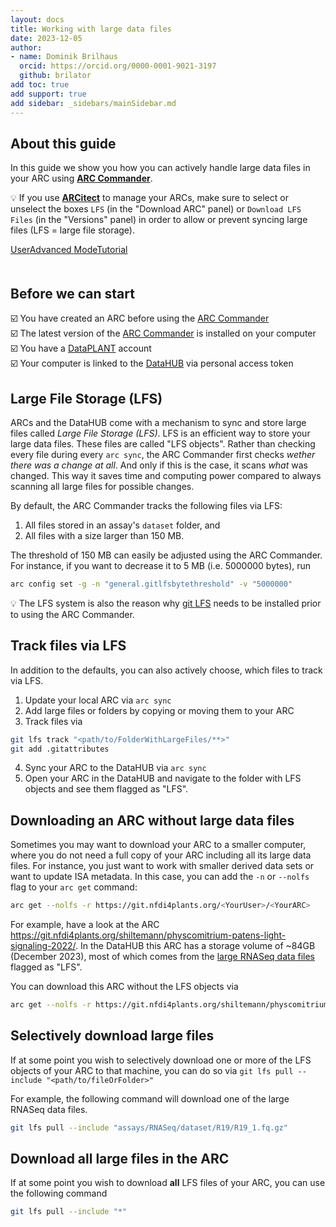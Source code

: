 ```yaml
---
layout: docs
title: Working with large data files
date: 2023-12-05
author:
- name: Dominik Brilhaus
  orcid: https://orcid.org/0000-0001-9021-3197
  github: brilator
add toc: true
add support: true
add sidebar: _sidebars/mainSidebar.md
---
```


## About this guide

In this guide we show you how you can actively handle large data files in your ARC using **[ARC Commander](./../implementation/ArcCommander.html)**.

:bulb: If you use **[ARCitect](./../ARCitect-Manual/index.html)** to manage your ARCs, make sure to select or unselect the boxes `LFS` (in the "Download ARC" panel) or `Download LFS Files` (in the "Versions" panel) in order to allow or prevent syncing large files (LFS = large file storage).

<div style="padding-bottom: 20px">
    <a href="./index.html">
        <span class="badge-category">User</span><span class="badge-selected" id="badge-advanced">Advanced</span>
        <span class="badge-category">Mode</span><span class="badge-selected" id="badge-tutorial">Tutorial</span>
    </a>
</div>

## Before we can start

:ballot_box_with_check: You have created an ARC before using the [ARC Commander](./../implementation/ArcCommander.html)  
:ballot_box_with_check: The latest version of the [ARC Commander](https://github.com/nfdi4plants/arcCommander/releases) is installed on your computer  
:ballot_box_with_check: You have a [DataPLANT](https://register.nfdi4plants.org) account  
:ballot_box_with_check: Your computer is linked to the [DataHUB](https://git.nfdi4plants.org) via personal access token

## Large File Storage (LFS)

ARCs and the DataHUB come with a mechanism to sync and store large files called *Large File Storage (LFS)*. LFS is an efficient way to store your large data files. These files are called "LFS objects". Rather than checking every file during every `arc sync`, the ARC Commander first checks *wether there was a change at all*. And only if this is the case, it scans *what* was changed. This way it saves time and computing power compared to always scanning all large files for possible changes. 

By default, the ARC Commander tracks the following files via LFS: 
  1. All files stored in an assay's `dataset` folder, and
  2. All files with a size larger than 150 MB. 

The threshold of 150 MB can easily be adjusted using the ARC Commander. For instance, if you want to decrease it to 5 MB (i.e. 5000000 bytes), run

```bash
arc config set -g -n "general.gitlfsbytethreshold" -v "5000000"
```

:bulb: The LFS system is also the reason why [git LFS](https://git-lfs.github.com/) needs to be installed prior to using the ARC Commander. 

## Track files via LFS

In addition to the defaults, you can also actively choose, which files to track via LFS. 

1. Update your local ARC via `arc sync`
2. Add large files or folders by copying or moving them to your ARC
3. Track files via

```bash
git lfs track "<path/to/FolderWithLargeFiles/**>"
git add .gitattributes
```

4. Sync your ARC to the DataHUB via `arc sync`
5. Open your ARC in the DataHUB and navigate to the folder with LFS objects and see them flagged as "LFS".

## Downloading an ARC without large data files

Sometimes you may want to download your ARC to a smaller computer, where you do not need a full copy of your ARC including all its large data files. For instance, you just want to work with smaller derived data sets or want to update ISA metadata. 
In this case, you can add the `-n` or `--nolfs` flag to your `arc get` command: 

```bash
arc get --nolfs -r https://git.nfdi4plants.org/<YourUser>/<YourARC>
```

For example, have a look at the ARC https://git.nfdi4plants.org/shiltemann/physcomitrium-patens-light-signaling-2022/. 
In the DataHUB this ARC has a storage volume of ~84GB (December 2023), most of which comes from the [large RNASeq data files](https://git.nfdi4plants.org/shiltemann/physcomitrium-patens-light-signaling-2022/-/tree/main/assays/RNASeq/dataset) flagged as "LFS".

You can download this ARC without the LFS objects via

```bash
arc get --nolfs -r https://git.nfdi4plants.org/shiltemann/physcomitrium-patens-light-signaling-2022/
```

## Selectively download large files

If at some point you wish to selectively download one or more of the LFS objects of your ARC to that machine, you can do so via `git lfs pull --include "<path/to/fileOrFolder>"`

For example, the following command will download one of the large RNASeq data files.

```bash
git lfs pull --include "assays/RNASeq/dataset/R19/R19_1.fq.gz"
```

## Download all large files in the ARC

If at some point you wish to download **all** LFS files of your ARC, you can use the following command

```bash
git lfs pull --include "*"
```
